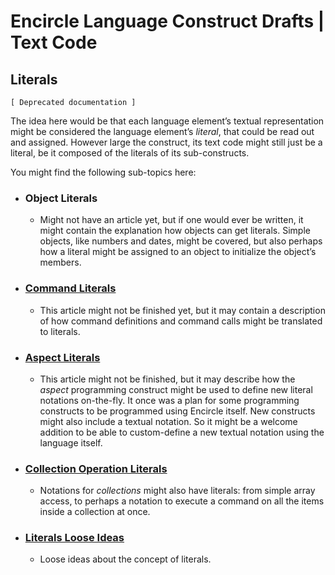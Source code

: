 Encircle Language Construct Drafts | Text Code
==============================================

Literals
--------

`[ Deprecated documentation ]`

The idea here would be that each language element’s textual representation might be considered the language element’s *literal*, that could be read out and assigned. However large the construct, its text code might still just be a literal, be it composed of the literals of its sub-constructs.

You might find the following sub-topics here:

- ### Object Literals

    - Might not have an article yet, but if one would ever be written, it might contain the explanation how objects can get literals. Simple objects, like numbers and dates, might be covered, but also perhaps how a literal might be assigned to an object to initialize the object’s members.

- ### [Command Literals](command-literals.md)

    - This article might not be finished yet, but it may contain a description of how command definitions and command calls might be translated to literals.

- ### [Aspect Literals](aspect-literals.md)

    - This article might not be finished, but it may describe how the *aspect* programming construct might be used to define new literal notations on-the-fly. It once was a plan for some programming constructs to be programmed using Encircle itself. New constructs might also include a textual notation. So it might be a welcome addition to be able to custom-define a new textual notation using the language itself.

- ### [Collection Operation Literals](collection-operation-literals.md)

    - Notations for *collections* might also have literals: from simple array access, to perhaps a notation to execute a command on all the items inside a collection at once.
     
- ### [Literals Loose Ideas](literals-loose-ideas.md)
 
    - Loose ideas about the concept of literals.